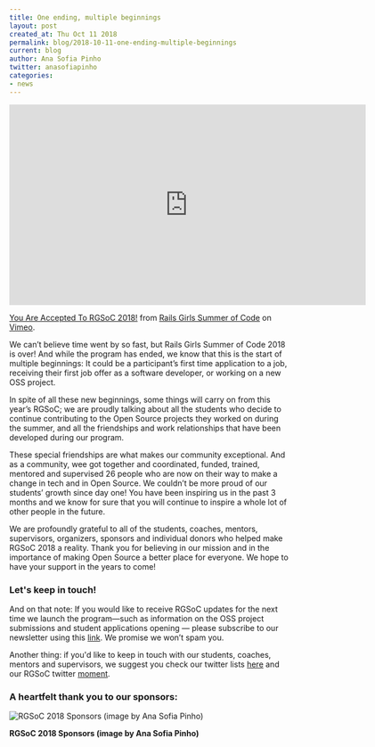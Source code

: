 ```yaml
---
title: One ending, multiple beginnings
layout: post
created_at: Thu Oct 11 2018
permalink: blog/2018-10-11-one-ending-multiple-beginnings
current: blog
author: Ana Sofia Pinho
twitter: anasofiapinho
categories:
- news
---
```


<iframe src="https://player.vimeo.com/video/265904630" width="640" height="360" frameborder="0" webkitallowfullscreen mozallowfullscreen allowfullscreen></iframe>
<p><a href="https://vimeo.com/265904630">You Are Accepted To RGSoC 2018!</a> from <a href="https://vimeo.com/user51331690">Rails Girls Summer of Code</a> on <a href="https://vimeo.com">Vimeo</a>.</p>

We can’t believe time went by so fast, but Rails Girls Summer of Code 2018 is over! And while the program has ended, we know that this is the start of multiple beginnings: It could be a participant’s first time application to a job, receiving their first job offer as a software developer, or  working on a new OSS project.

In spite of all these new beginnings, some things will carry on from this year’s RGSoC; we are proudly talking about all the students who decide to continue contributing to the Open Source projects they worked on during the summer, and all the friendships and work relationships that have been developed during our program.

These special friendships are what makes our community exceptional. And as a community, wee got together and coordinated, funded, trained, mentored and supervised 26 people who are now on their way to make a change in tech and in Open Source. We couldn’t be more proud of our students’ growth since day one! You have been inspiring us in the past 3 months and we know for sure that you will continue to inspire a whole lot of other people in the future.

We are profoundly grateful to all of the students, coaches, mentors, supervisors, organizers, sponsors and individual donors who helped make RGSoC 2018 a reality. Thank you for believing in our mission and in the importance of making Open Source a better place for everyone. We hope to have your support in the years to come!

### Let's keep in touch!

And on that note: If you would like to receive RGSoC updates for the next time we launch the program—such as information on the OSS project submissions and student applications opening — please subscribe to our newsletter using this [link](http://eepurl.com/dItKTr). We promise we won’t spam you. 

Another thing: if you'd like to keep in touch with our students, coaches, mentors and supervisors, we suggest you check our twitter lists [here](https://twitter.com/RailsGirlsSoC/lists) and our RGSoC twitter [moment](https://twitter.com/i/moments/1013869956545597445).

### A heartfelt thank you to our sponsors:

![RGSoC 2018 Sponsors (image by Ana Sofia Pinho)](/img/blog/2018/2018-04-21-rgsoc-2018-sponsors.png)
<div class="image-credits"><b>RGSoC 2018 Sponsors (image by Ana Sofia Pinho)</b></div>
